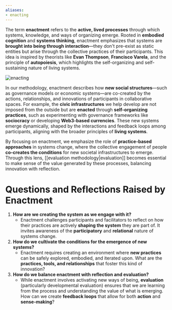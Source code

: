 ```yaml
---
aliases:
- enacting
---
```


The term **enactment** refers to the **active, lived processes** through which systems, knowledge, and ways of organizing emerge. Rooted in **embodied cognition** and **systems thinking**, enactment emphasizes that systems are **brought into being through interaction**—they don't pre-exist as static entities but arise through the collective practices of their participants. This idea is inspired by theorists like **Evan Thompson**, **Francisco Varela**, and the principle of **autopoiesis**, which highlights the self-organizing and self-sustaining nature of living systems.

![enacting](enacting.png)

In our methodology, enactment describes how **new social structures**—such as governance models or economic systems—are co-created by the actions, relationships, and innovations of participants in collaborative spaces. For example, the **civic infrastructures** we help develop are not imposed from the outside but are **enacted** through **self-organizing practices**, such as experimenting with governance frameworks like **sociocracy** or developing **Web3-based currencies**. These new systems emerge dynamically, shaped by the interactions and feedback loops among participants, aligning with the broader principles of **living systems**.

By focusing on enactment, we emphasize the role of **practice-based approaches** in systems change, where the collective engagement of people **co-creates the conditions** for new societal infrastructures to emerge. Through this lens, [[evaluation methodology|evaluation]] becomes essential to make sense of the value generated by these processes, balancing innovation with reflection.

# Questions and Reflections Raised by Enactment

1. **How are we creating the system as we engage with it?**
   - Enactment challenges participants and facilitators to reflect on how their practices are actively **shaping the system** they are part of. It invites awareness of the **participatory** and **relational** nature of systems change.
2. **How do we cultivate the conditions for the emergence of new systems?**
   - Enactment requires creating an environment where **new practices** can be safely explored, embodied, and iterated upon. What are the **practices, tools, and relationships** that foster this kind of innovation?
3. **How do we balance enactment with reflection and evaluation?**
   - While enactment involves activating new ways of being, **evaluation** (particularly developmental evaluation) ensures that we are learning from the process and understanding the value of what is emerging. How can we create **feedback loops** that allow for both **action** and **sense-making**?
